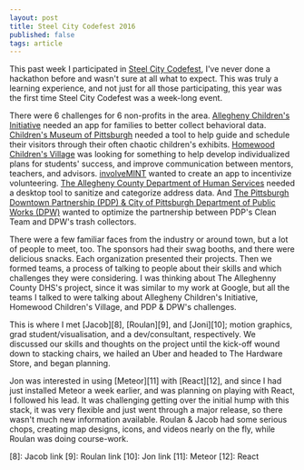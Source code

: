 ```yaml
---
layout: post
title: Steel City Codefest 2016
published: false
tags: article
---
```


This past week I participated in [Steel City Codefest][1], I've never done a hackathon before and wasn't sure at all what to expect.
This was truly a learning experience, and not just for all those participating, this year was the first time Steel City Codefest was a week-long event.

There were 6 challenges for 6 non-profits in the area.
[Allegheny Children's Initiative][2] needed an app for families to better collect behavioral data.
[Children's Museum of Pittsburgh][3] needed a tool to help guide and schedule their visitors through their often chaotic children's exhibits.
[Homewood Children's Village][4] was looking for something to help develop individualized plans for students' success, and improve communication between mentors, teachers, and advisors.
[involveMINT][5] wanted to create an app to incentivize volunteering.
[The Allegheny County Department of Human Services][6] needed a desktop tool to sanitize and categorize address data.
And [The Pittsburgh Downtown Partnership (PDP) & City of Pittsburgh Department of Public Works (DPW)][7] wanted to optimize the partnership between PDP's Clean Team and DPW's trash collectors.


There were a few familiar faces from the industry or around town, but a lot of people to meet, too.
The sponsors had their swag booths, and there were delicious snacks. Each organization presented their projects. Then we formed teams, a process of talking to people about their skills and which challenges they were considering.
I was thinking about The Alleghenny County DHS's project, since it was similar to my work at Google, but all the teams I talked to were talking about Allegheny Children's Initiative, Homewood Children's Village, and PDP &amp; DPW's challenges.

This is where I met [Jacob][8], [Roulan][9], and [Joni][10]; motion graphics, grad student/visualisation, and a dev/consultant, respectively.
We discussed our skills and thoughts on the project until the kick-off wound down to stacking chairs, we hailed an Uber and headed to The Hardware Store, and began planning.

Jon was interested in using [Meteor][11] with [React][12], and since I had just installed Meteor a week earlier, and was planning on playing with React, I followed his lead.
It was challenging getting over the initial hump with this stack, it was very flexible and just went through a major release, so there wasn't much new information available.
Roulan &amp; Jacob had some serious chops, creating map designs, icons, and videos nearly on the fly, while Roulan was doing course-work.








[1]: https://steelcitycodefest.org
[2]: http://www.pfq.org/allegheny-childrens-initiative-inc
[3]: https://pittsburghkids.org/
[4]: http://hcvpgh.org/
[5]: http://involvemint.co/
[6]: http://www.alleghenycounty.us/human-services/index.aspx
[7]: http://www.downtownpittsburgh.com/
[8]: Jacob link
[9]: Roulan link
[10]: Jon link
[11]: Meteor
[12]: React

